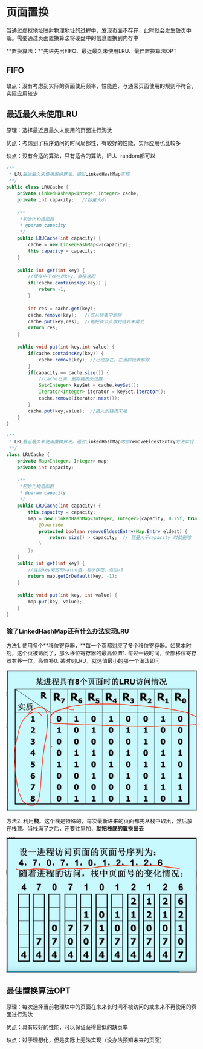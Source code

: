 # 页面置换

当通过虚拟地址映射物理地址的过程中，发现页面不存在，此时就会发生缺页中断。需要通过页面置换算法将硬盘中的信息置换到内存中



**置换算法：**先进先出FIFO、最近最久未使用LRU、最佳置换算法OPT



## FIFO

缺点：没有考虑到实际的页面使用频率，性能差、与通常页面使用的规则不符合，实际应用较少



## 最近最久未使用LRU

 原理：选择最近且最久未使用的页面进行淘汰

 优点：考虑到了程序访问的时间局部性，有较好的性能，实际应用也比较多

 缺点：没有合适的算法，只有适合的算法，lFU、random都可以

~~~java
/**
 * LRU最近最久未使用置换算法，通过LinkedHashMap实现
 **/
public class LRUCache {
    private LinkedHashMap<Integer,Integer> cache;
    private int capacity;   //容量大小

    /**
     *初始化构造函数
     * @param capacity
     */
    public LRUCache(int capacity) {
        cache = new LinkedHashMap<>(capacity);
        this.capacity = capacity;
    }

    public int get(int key) {
        //缓存中不存在此key，直接返回
        if(!cache.containsKey(key)) {
            return -1;
        }

        int res = cache.get(key);
        cache.remove(key);   //先从链表中删除
        cache.put(key,res);  //再把该节点放到链表末尾处
        return res;
    }

    public void put(int key,int value) {
        if(cache.containsKey(key)) {
            cache.remove(key); //已经存在，在当前链表移除
        }
        if(capacity == cache.size()) {
            //cache已满，删除链表头位置
            Set<Integer> keySet = cache.keySet();
            Iterator<Integer> iterator = keySet.iterator();
            cache.remove(iterator.next());
        }
        cache.put(key,value);  //插入到链表末尾
    }
}
~~~





~~~java
/**
 * LRU最近最久未使用置换算法，通过LinkedHashMap内部removeEldestEntry方法实现
 **/
class LRUCache {
    private Map<Integer, Integer> map;
    private int capacity;
	
    /**
     *初始化构造函数
     * @param capacity
     */
    public LRUCache(int capacity) {
        this.capacity = capacity;
        map = new LinkedHashMap<Integer, Integer>(capacity, 0.75f, true) {
            @Override
            protected boolean removeEldestEntry(Map.Entry eldest) {
                return size() > capacity;  // 容量大于capacity 时就删除
            }
        };
    }
    public int get(int key) {
        //返回key对应的value值，若不存在，返回-1
        return map.getOrDefault(key, -1);
    }

    public void put(int key, int value) {
        map.put(key, value);
    }
}
~~~



### 除了LinkedHashMap还有什么办法实现LRU

方法1. 使用多个**移位寄存器，**每一个页都对应了多个移位寄存器。如果本时刻，这个页被访问了，那么移位寄存器的最高位置1. 每过一段时间，全部移位寄存器右移一位，高位补0. 某时刻LRU，就选值最小的那一个淘汰即可

![img](images/68747470733a2f2f67697465652e636f6d2f73757065722d6a696d77616e672f696d672f7261772f6d61737465722f696d672f32303231303331353138333531322e706e67)



方法2. 利用**栈**。这个栈是特殊的，每次最新进来的页面都先从栈中取出，然后放在栈顶。当栈满了之后，还要往里加，**就把栈底的置换出去**

![img](images/68747470733a2f2f67697465652e636f6d2f73757065722d6a696d77616e672f696d672f7261772f6d61737465722f696d672f32303231303331353138343033322e706e67)





## 最佳置换算法OPT

 原理：每次选择当前物理块中的页面在未来长时间不被访问的或未来不再使用的页面进行淘汰

 优点：具有较好的性能，可以保证获得最低的缺页率

 缺点：过于理想化，但是实际上无法实现（没办法预知未来的页面）
